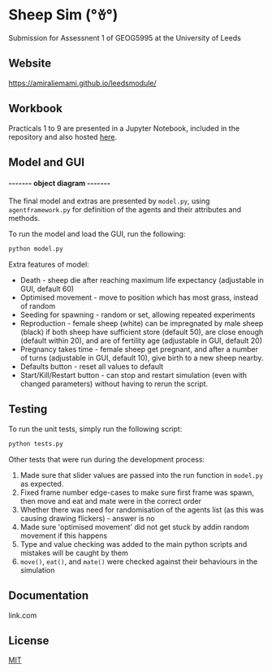 # Sheep Sim (°ꈊ°)

Submission for Assessnent 1 of GEOG5995 at the University of Leeds

## Website

https://amiraliemami.github.io/leedsmodule/

## Workbook

Practicals 1 to 9 are presented in a Jupyter Notebook, included in the repository and also hosted [here](https://nbviewer.jupyter.org/github/amiraliemami/leedsmodule/blob/master/Jupyter%20Workbook.ipynb).

## Model and GUI

#### ------- object diagram -------

The final model and extras are presented by ```model.py```, using ```agentframework.py``` for definition of the agents and their attributes and methods.

To run the model and load the GUI, run the following:
```bash
python model.py
```

Extra features of model:

- Death - sheep die after reaching maximum life expectancy (adjustable in GUI, default 60)
- Optimised movement - move to position which has most grass, instead of random
- Seeding for spawning - random or set, allowing repeated experiments
- Reproduction - female sheep (white) can be impregnated by male sheep (black) if both sheep have sufficient store (default 50), are close enough (default within 20), and are of fertility age (adjustable in GUI, default 20)
- Pregnancy takes time - female sheep get pregnant, and after a number of turns (adjustable in GUI, default 10), give birth to a new sheep nearby.
- Defaults button - reset all values to default
- Start/Kill/Restart button - can stop and restart simulation (even with changed parameters) without having to rerun the script.

## Testing

To run the unit tests, simply run the following script:
```bash
python tests.py
```

Other tests that were run during the development process:

1. Made sure that slider values are passed into the run function in ```model.py``` as expected.
2. Fixed frame number edge-cases to make sure first frame was spawn, then move and eat and mate were in the correct order
3. Whether there was need for randomisation of the agents list (as this was causing drawing flickers) - answer is no 
4. Made sure 'optimised movement' did not get stuck by addin random movement if this happens 
5. Type and value checking was added to the main python scripts and mistakes will be caught by them
6. ```move()```, ```eat()```, and ```mate()``` were checked against their behaviours in the simulation

## Documentation

link.com


## License
[MIT](https://choosealicense.com/licenses/mit/)
